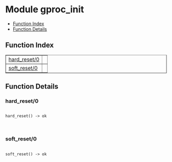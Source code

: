 

# Module gproc_init #
* [Function Index](#index)
* [Function Details](#functions)

<a name="index"></a>

## Function Index ##


<table width="100%" border="1" cellspacing="0" cellpadding="2" summary="function index"><tr><td valign="top"><a href="#hard_reset-0">hard_reset/0</a></td><td></td></tr><tr><td valign="top"><a href="#soft_reset-0">soft_reset/0</a></td><td></td></tr></table>


<a name="functions"></a>

## Function Details ##

<a name="hard_reset-0"></a>

### hard_reset/0 ###

<pre><code>
hard_reset() -&gt; ok
</code></pre>
<br />

<a name="soft_reset-0"></a>

### soft_reset/0 ###

<pre><code>
soft_reset() -&gt; ok
</code></pre>
<br />

